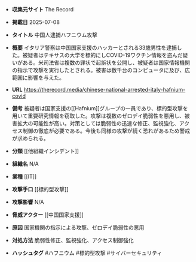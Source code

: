 - **収集元サイト**
The Record

- **掲載日**
2025-07-08

- **タイトル**
中国人逮捕ハフニウム攻撃

- **概要**
イタリア警察は中国国家支援のハッカーとされる33歳男性を逮捕した。被疑者はテキサスの大学を標的にしCOVID-19ワクチン情報を盗んだ疑いがある。米司法省は複数の罪状で起訴状を公開し、被疑者は国家情報機関の指示で攻撃を実行したとされる。被害は数千台のコンピュータに及び、広範囲に影響を与えた。

- **URL**
https://therecord.media/chinese-national-arrested-italy-hafnium-covid

- **備考**
被疑者は国家支援の[[Hafnium]]グループの一員であり、標的型攻撃を用いて重要研究情報を窃取した。攻撃は複数のゼロデイ脆弱性を悪用し、被害拡大の可能性が高い。対策としては脆弱性の迅速な修正、監視強化、アクセス制御の徹底が必要である。今後も同様の攻撃が続く恐れがあるため警戒が求められる。

- **分類**
[[他組織インシデント]]

- **組織名**
N/A

- **業種**
[[IT]]

- **攻撃手口**
[[標的型攻撃]]

- **攻撃影響**
N/A

- **脅威アクター**
[[中国国家支援]]

- **原因**
国家機関の指示による攻撃、ゼロデイ脆弱性の悪用

- **対処方法**
脆弱性修正、監視強化、アクセス制御強化

- **ハッシュタグ**
#ハフニウム #標的型攻撃 #サイバーセキュリティ
